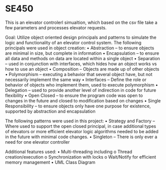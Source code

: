# SE450

This is an elevator controlerl simualtion, which based on the csv file take a few parameters and processes elevator requests.

Goal:  Utilize object oriented design principals and patterns to simulate the logic and functionality of an elevator control system.
The following principals were used in object creation:
  •	Abstraction – to ensure objects are minimal in size, but complete in information
  •	Encapsulation – to ensure all data and methods on data are located within a single object
  •	Separation – used in conjunction with interfaces, which hides how an object works vs how to use an object
  •	Composition – Objects are made up of other objects
  •	Polymorphism – executing a behavior that several object have, but not necessarily implement the same way
  •	Interfaces – Define the role or behavior of objects who implement them, used to execute polymorphism
  •	Delegation – used to provide another level of indirection in code for future flexibility
  •	Open Closed – to ensure the program code was open to changes in the future and closed to modification based on changes
  •	Single Responsibility – to ensure objects only have one purpose for existence, supported by abstraction and encapsulation 

The following patterns were used in this project:
  •	Strategy and Factory – Where used to support the open closed principal, in case additional types of elevators or more efficient elevator logic algorithms needed to be added in the future with minimal code changes.
  •	Singleton – There is only ever a need for one elevator controller

Additional features used:
  •	Multi-threading including
   o	Thread creation/execution
   o	Synchronization with locks
   o	Wait/Notify for efficient memory management
  •	UML Class Diagram
